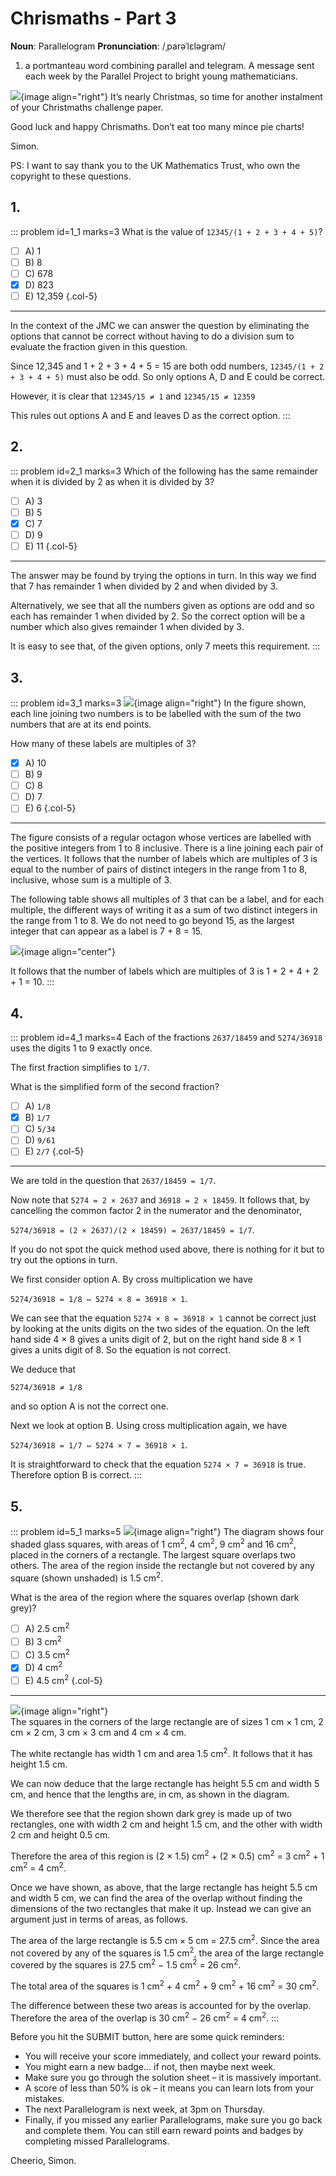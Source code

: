 # Chrismaths - Part 3

<div class="dictionary">

__Noun__: Parallelogram
__Pronunciation__: /ˌparəˈlɛləɡram/

1. a portmanteau word combining parallel and telegram. A message sent each
week by the Parallel Project to bright young mathematicians.

</div>

![](/resources/7-16-chrismaths/santa-simon.png){image align="right"}
It’s nearly Christmas, so time for another instalment of your Christmaths challenge paper.

Good luck and happy Chrismaths. Don’t eat too many mince pie charts!

Simon.

PS: I want to say thank you to the UK Mathematics Trust, who own the copyright to these questions.


## 1.
<!--- 2015 (3) --->

::: problem id=1_1 marks=3
What is the value of `12345/(1 + 2 + 3 + 4 + 5)`?

* [ ] A) 1
* [ ] B) 8
* [ ] C) 678
* [x] D) 823
* [ ] E) 12,359
{.col-5}

---

In the context of the JMC we can answer the question by eliminating the options that cannot be
correct without having to do a division sum to evaluate the fraction given in this question.  

Since 12,345 and 1 + 2 + 3 + 4 + 5 = 15 are both odd numbers, `12345/(1 + 2 + 3 + 4 + 5)` must also be odd. So only options A, D and E could be correct.

However, it is clear that `12345/15 ≠ 1` and `12345/15 ≠ 12359`

This rules out options A and E and leaves D as the correct option.
:::


## 2.

::: problem id=2_1 marks=3
Which of the following has the same remainder when it is divided by 2 as when it is divided by 3?

* [ ] A) 3
* [ ] B) 5
* [x] C) 7
* [ ] D) 9
* [ ] E) 11
{.col-5}

---

The answer may be found by trying the options in turn. In this way we find that 7 has remainder 1 when divided by 2 and when divided by 3.  

Alternatively, we see that all the numbers given as options are odd and so each has remainder 1 when divided by 2. So the correct option will be a number which also gives remainder 1 when divided by 3.

It is easy to see that, of the given options, only 7 meets this requirement.
:::


## 3.

::: problem id=3_1 marks=3
![](/resources/7-16-chrismaths/13-octagon.jpg){image align="right"}
In the figure shown, each line joining two numbers is to be labelled with the sum of the two numbers that are at its end points.  

How many of these labels are multiples of 3?

* [x] A) 10
* [ ] B) 9
* [ ] C) 8
* [ ] D) 7
* [ ] E) 6
{.col-5}

---

The figure consists of a regular octagon whose vertices are labelled with the positive integers from 1 to 8 inclusive. There is a line joining each pair of the vertices. It follows that the number of labels which are multiples of 3 is equal to the number of pairs of distinct integers in the range from 1 to 8, inclusive, whose sum is a multiple of 3.  

The following table shows all multiples of 3 that can be a label, and for each multiple, the different ways of writing it as a sum of two distinct integers in the range from 1 to 8. We do not need to go beyond 15, as the largest integer that can appear as a label is 7 + 8 = 15.

![](/resources/7-16-chrismaths/13-octagon-answer.jpg){image align="center"}

It follows that the number of labels which are multiples of 3 is 1 + 2 + 4 + 2 + 1 = 10.
:::


## 4.

::: problem id=4_1 marks=4
Each of the fractions `2637/18459` and `5274/36918` uses the digits 1 to 9 exactly once.  

The first fraction simplifies to `1/7`.  

What is the simplified form of the second fraction?

* [ ] A) `1/8`
* [x] B) `1/7`
* [ ] C) `5/34`
* [ ] D) `9/61`
* [ ] E) `2/7`
{.col-5}

---

We are told in the question that `2637/18459 = 1/7`.  

Now note that `5274 = 2 × 2637` and `36918 = 2 × 18459`. It follows that, by cancelling the
common factor 2 in the numerator and the denominator,

`5274/36918 = (2 × 2637)/(2 × 18459) = 2637/18459 = 1/7`.

If you do not spot the quick method used above, there is nothing for it but to try out the options in turn.  

We first consider option A. By cross multiplication we have

`5274/36918 = 1/8 ⇔ 5274 × 8 = 36918 × 1`.  

We can see that the equation `5274 × 8 = 36918 × 1` cannot be correct just by looking at the units digits on the two sides of the equation. On the left hand side 4 × 8 gives a units digit of 2, but on the right hand side 8 × 1 gives a units digit of 8. So the equation is not correct.  

We deduce that

`5274/36918 ≠ 1/8`  

and so option A is not the correct one.  

Next we look at option B. Using cross multiplication again, we have

`5274/36918 = 1/7 ⇔ 5274 × 7 = 36918 × 1`.

It is straightforward to check that the equation `5274 × 7 = 36918` is true. Therefore option B is correct.
:::


## 5.

::: problem id=5_1 marks=5
![](/resources/7-16-chrismaths/23-rectangle.jpg){image align="right"}
The diagram shows four shaded glass squares, with areas of 1 cm<sup>2</sup>, 4 cm<sup>2</sup>, 9 cm<sup>2</sup> and 16 cm<sup>2</sup>, placed in the corners of a rectangle. The largest square overlaps two others. The area of the region inside the rectangle but not covered by any square (shown unshaded) is 1.5 cm<sup>2</sup>.  

What is the area of the region where the squares overlap (shown dark grey)?

* [ ] A) 2.5 cm<sup>2</sup>
* [ ] B) 3 cm<sup>2</sup>
* [ ] C) 3.5 cm<sup>2</sup>
* [x] D) 4 cm<sup>2</sup>
* [ ] E) 4.5 cm<sup>2</sup>
{.col-5}

---

![](/resources/7-16-chrismaths/23-rectangle-answer.jpg){image align="right"}  
The squares in the corners of the large rectangle are of sizes 1 cm × 1 cm, 2 cm × 2 cm, 3 cm × 3 cm and 4 cm × 4 cm.  

The white rectangle has width 1 cm and area 1.5 cm<sup>2</sup>. It follows that it has height 1.5 cm.

We can now deduce that the large rectangle has height 5.5 cm and width 5 cm, and hence that the lengths are, in cm, as shown in the diagram.

We therefore see that the region shown dark grey is made up of two rectangles, one with width 2 cm and height 1.5 cm, and the other with width 2 cm and height 0.5 cm.

Therefore the area of this region is (2 × 1.5) cm<sup>2</sup> + (2 × 0.5) cm<sup>2</sup> = 3 cm<sup>2</sup> + 1 cm<sup>2</sup> = 4 cm<sup>2</sup>.

Once we have shown, as above, that the large rectangle has height 5.5 cm and width 5 cm, we can find the area of the overlap without finding the dimensions of the two rectangles that make it up. Instead we can give an argument just in terms of areas, as follows.

The area of the large rectangle is 5.5 cm × 5 cm = 27.5 cm<sup>2</sup>. Since the area not covered by any of the squares is 1.5 cm<sup>2</sup>, the area of the large rectangle covered by the squares is 27.5 cm<sup>2</sup> − 1.5 cm<sup>2</sup> = 26 cm<sup>2</sup>.

The total area of the squares is 1 cm<sup>2</sup> + 4 cm<sup>2</sup> + 9 cm<sup>2</sup> + 16 cm<sup>2</sup> = 30 cm<sup>2</sup>.

The difference between these two areas is accounted for by the overlap. Therefore the area of the overlap is 30 cm<sup>2</sup> − 26 cm<sup>2</sup> = 4 cm<sup>2</sup>.
:::


Before you hit the SUBMIT button, here are some quick reminders:

*	You will receive your score immediately, and collect your reward points.
*	You might earn a new badge... if not, then maybe next week.
*	Make sure you go through the solution sheet – it is massively important.
*	A score of less than 50% is ok – it means you can learn lots from your mistakes.
*	The next Parallelogram is next week, at 3pm on Thursday.
*	Finally, if you missed any earlier Parallelograms, make sure you go back and complete them. You can still earn reward points and badges by completing missed Parallelograms.

Cheerio,
Simon.
